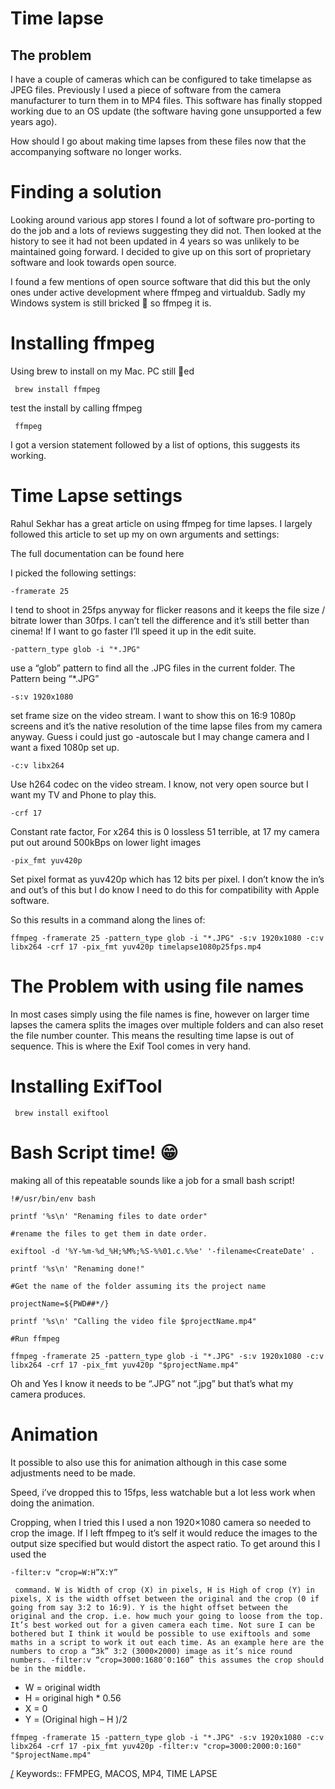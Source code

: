 Time lapse
==========

## The problem

I have a couple of cameras which can be configured to take timelapse as JPEG files. Previously I used a piece of software from the camera manufacturer to turn them in to MP4 files. This software has finally stopped working due to an OS update (the software having gone unsupported a few years ago).

How should I go about making time lapses from these files now that the accompanying software no longer works.

# Finding a solution

Looking around various app stores I found a lot of software pro-porting to do the job and a lots of reviews suggesting they did not. Then looked at the history to see it had not been updated in 4 years so was unlikely to be maintained going forward. I decided to give up on this sort of proprietary software and look towards open source.

I found a few mentions of open source software that did this but the only ones under active development where ffmpeg and virtualdub. Sadly my Windows system is still bricked 🧱 so ffmpeg it is.

# Installing ffmpeg

Using brew to install on my Mac. PC still 🧱ed


     brew install ffmpeg

test the install by calling ffmpeg

     ffmpeg

I got a version statement followed by a list of options, this suggests its working.

# Time Lapse settings

Rahul Sekhar has a great article on using ffmpeg for time lapses. I largely followed this article to set up my on own arguments and settings:

The full documentation can be found here

I picked the following settings:

~~~
-framerate 25 
~~~

I tend to shoot in 25fps anyway for flicker reasons and it keeps the file size / bitrate lower than 30fps. I can’t tell the difference and it’s still better than cinema! If I want to go faster I’ll speed it up in the edit suite.

~~~
-pattern_type glob -i "*.JPG"
~~~

use a “glob” pattern to find all the .JPG files in the current folder. The Pattern being “*.JPG”

~~~
-s:v 1920x1080
~~~

set frame size on the video stream. I want to show this on 16:9 1080p screens and it’s the native resolution of the time lapse files from my camera anyway. Guess i could just go -autoscale but I may change camera and I want a fixed 1080p set up.

~~~
-c:v libx264
~~~

Use h264 codec on the video stream. I know, not very open source but I want my TV and Phone to play this.

~~~
-crf 17 
~~~

Constant rate factor, For x264 this is 0 lossless 51 terrible, at 17 my camera put out around 500kBps on lower light images

~~~
-pix_fmt yuv420p 
~~~

Set pixel format as yuv420p which has 12 bits per pixel. I don’t know the in’s and out’s of this but I do know I need to do this for compatibility with Apple software.

So this results in a command along the lines of:

~~~
ffmpeg -framerate 25 -pattern_type glob -i "*.JPG" -s:v 1920x1080 -c:v libx264 -crf 17 -pix_fmt yuv420p timelapse1080p25fps.mp4
~~~

# The Problem with using file names

In most cases simply using the file names is fine, however on larger time lapses the camera splits the images over multiple folders and can also reset the file number counter. This means the resulting time lapse is out of sequence. This is where the Exif Tool comes in very hand.

# Installing ExifTool

     brew install exiftool

# Bash Script time! 😁

making all of this repeatable sounds like a job for a small bash script!

~~~
!#/usr/bin/env bash

printf '%s\n' "Renaming files to date order"

#rename the files to get them in date order.

exiftool -d '%Y-%m-%d_%H;%M%;%S-%%01.c.%%e' '-filename<CreateDate' .

printf '%s\n' "Renaming done!"

#Get the name of the folder assuming its the project name

projectName=${PWD##*/}

printf '%s\n' "Calling the video file $projectName.mp4"

#Run ffmpeg

ffmpeg -framerate 25 -pattern_type glob -i "*.JPG" -s:v 1920x1080 -c:v libx264 -crf 17 -pix_fmt yuv420p "$projectName.mp4"
~~~

Oh and Yes I know it needs to be “.JPG” not “.jpg” but that’s what my camera produces.

# Animation

It possible to also use this for animation although in this case some adjustments need to be made.

Speed, i’ve dropped this to 15fps, less watchable but a lot less work when doing the animation.

Cropping, when I tried this I used a non 1920×1080 camera so needed to crop the image. If I left ffmpeg to it’s self it would reduce the images to the output size specified but would distort the aspect ratio. To get around this I used the 

~~~
-filter:v “crop=W:H”X:Y” 
~~~

	 command. W is Width of crop (X) in pixels, H is High of crop (Y) in pixels, X is the width offset between the original and the crop (0 if going from say 3:2 to 16:9). Y is the hight offset between the original and the crop. i.e. how much your going to loose from the top. It’s best worked out for a given camera each time. Not sure I can be bothered but I think it would be possible to use exiftools and some maths in a script to work it out each time. As an example here are the numbers to crop a “3k” 3:2 (3000×2000) image as it’s nice round numbers. -filter:v “crop=3000:1680″0:160” this assumes the crop should be in the middle. 
* W = original width
* H = original high * 0.56
* X = 0
* Y = (Original high – H )/2

~~~
ffmpeg -framerate 15 -pattern_type glob -i "*.JPG" -s:v 1920x1080 -c:v libx264 -crf 17 -pix_fmt yuv420p -filter:v "crop=3000:2000:0:160" "$projectName.mp4"
~~~

[/](/)
Keywords:: FFMPEG, MACOS, MP4, TIME LAPSE